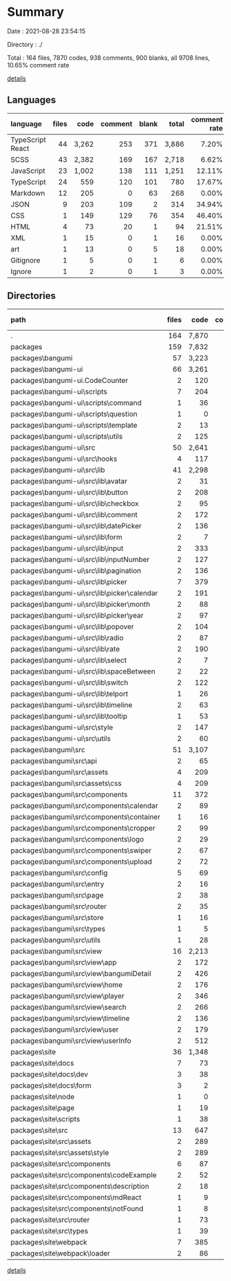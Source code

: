 # Summary

Date : 2021-08-28 23:54:15

Directory : ./

Total : 164 files,  7870 codes, 938 comments, 900 blanks, all 9708 lines, 10.65% comment rate

[details](details.md)

## Languages
| language | files | code | comment | blank | total | comment rate |
| :--- | ---: | ---: | ---: | ---: | ---: | ---: |
| TypeScript React | 44 | 3,262 | 253 | 371 | 3,886 | 7.20% |
| SCSS | 43 | 2,382 | 169 | 167 | 2,718 | 6.62% |
| JavaScript | 23 | 1,002 | 138 | 111 | 1,251 | 12.11% |
| TypeScript | 24 | 559 | 120 | 101 | 780 | 17.67% |
| Markdown | 12 | 205 | 0 | 63 | 268 | 0.00% |
| JSON | 9 | 203 | 109 | 2 | 314 | 34.94% |
| CSS | 1 | 149 | 129 | 76 | 354 | 46.40% |
| HTML | 4 | 73 | 20 | 1 | 94 | 21.51% |
| XML | 1 | 15 | 0 | 1 | 16 | 0.00% |
| art | 1 | 13 | 0 | 5 | 18 | 0.00% |
| Gitignore | 1 | 5 | 0 | 1 | 6 | 0.00% |
| Ignore | 1 | 2 | 0 | 1 | 3 | 0.00% |

## Directories
| path | files | code | comment | blank | total | comment rate |
| :--- | ---: | ---: | ---: | ---: | ---: | ---: |
| . | 164 | 7,870 | 938 | 900 | 9,708 | 10.65% |
| packages | 159 | 7,832 | 912 | 893 | 9,637 | 10.43% |
| packages\bangumi | 57 | 3,223 | 423 | 260 | 3,906 | 11.60% |
| packages\bangumi-ui | 66 | 3,261 | 226 | 389 | 3,876 | 6.48% |
| packages\bangumi-ui\.CodeCounter | 2 | 120 | 0 | 13 | 133 | 0.00% |
| packages\bangumi-ui\scripts | 7 | 204 | 41 | 44 | 289 | 16.73% |
| packages\bangumi-ui\scripts\command | 1 | 36 | 1 | 7 | 44 | 2.70% |
| packages\bangumi-ui\scripts\question | 1 | 0 | 18 | 1 | 19 | 100.00% |
| packages\bangumi-ui\scripts\template | 2 | 13 | 0 | 6 | 19 | 0.00% |
| packages\bangumi-ui\scripts\utils | 2 | 125 | 13 | 19 | 157 | 9.42% |
| packages\bangumi-ui\src | 50 | 2,641 | 118 | 330 | 3,089 | 4.28% |
| packages\bangumi-ui\src\hooks | 4 | 117 | 0 | 25 | 142 | 0.00% |
| packages\bangumi-ui\src\lib | 41 | 2,298 | 79 | 254 | 2,631 | 3.32% |
| packages\bangumi-ui\src\lib\avatar | 2 | 31 | 0 | 4 | 35 | 0.00% |
| packages\bangumi-ui\src\lib\button | 2 | 208 | 1 | 24 | 233 | 0.48% |
| packages\bangumi-ui\src\lib\checkbox | 2 | 95 | 5 | 14 | 114 | 5.00% |
| packages\bangumi-ui\src\lib\comment | 2 | 172 | 1 | 11 | 184 | 0.58% |
| packages\bangumi-ui\src\lib\datePicker | 2 | 136 | 3 | 11 | 150 | 2.16% |
| packages\bangumi-ui\src\lib\form | 2 | 7 | 0 | 4 | 11 | 0.00% |
| packages\bangumi-ui\src\lib\input | 2 | 333 | 11 | 22 | 366 | 3.20% |
| packages\bangumi-ui\src\lib\inputNumber | 2 | 127 | 0 | 12 | 139 | 0.00% |
| packages\bangumi-ui\src\lib\pagination | 2 | 136 | 24 | 16 | 176 | 15.00% |
| packages\bangumi-ui\src\lib\picker | 7 | 379 | 10 | 53 | 442 | 2.57% |
| packages\bangumi-ui\src\lib\picker\calendar | 2 | 191 | 10 | 26 | 227 | 4.98% |
| packages\bangumi-ui\src\lib\picker\month | 2 | 88 | 0 | 12 | 100 | 0.00% |
| packages\bangumi-ui\src\lib\picker\year | 2 | 97 | 0 | 14 | 111 | 0.00% |
| packages\bangumi-ui\src\lib\popover | 2 | 104 | 11 | 16 | 131 | 9.57% |
| packages\bangumi-ui\src\lib\radio | 2 | 87 | 0 | 9 | 96 | 0.00% |
| packages\bangumi-ui\src\lib\rate | 2 | 190 | 4 | 21 | 215 | 2.06% |
| packages\bangumi-ui\src\lib\select | 2 | 7 | 0 | 4 | 11 | 0.00% |
| packages\bangumi-ui\src\lib\spaceBetween | 2 | 22 | 0 | 4 | 26 | 0.00% |
| packages\bangumi-ui\src\lib\switch | 2 | 122 | 0 | 11 | 133 | 0.00% |
| packages\bangumi-ui\src\lib\telport | 1 | 26 | 9 | 5 | 40 | 25.71% |
| packages\bangumi-ui\src\lib\timeline | 2 | 63 | 0 | 7 | 70 | 0.00% |
| packages\bangumi-ui\src\lib\tooltip | 1 | 53 | 0 | 6 | 59 | 0.00% |
| packages\bangumi-ui\src\style | 2 | 147 | 25 | 20 | 192 | 14.53% |
| packages\bangumi-ui\src\utils | 2 | 60 | 14 | 27 | 101 | 18.92% |
| packages\bangumi\src | 51 | 3,107 | 416 | 250 | 3,773 | 11.81% |
| packages\bangumi\src\api | 2 | 65 | 23 | 10 | 98 | 26.14% |
| packages\bangumi\src\assets | 4 | 209 | 43 | 26 | 278 | 17.06% |
| packages\bangumi\src\assets\css | 4 | 209 | 43 | 26 | 278 | 17.06% |
| packages\bangumi\src\components | 11 | 372 | 46 | 44 | 462 | 11.00% |
| packages\bangumi\src\components\calendar | 2 | 89 | 6 | 8 | 103 | 6.32% |
| packages\bangumi\src\components\container | 1 | 16 | 0 | 5 | 21 | 0.00% |
| packages\bangumi\src\components\cropper | 2 | 99 | 2 | 10 | 111 | 1.98% |
| packages\bangumi\src\components\logo | 2 | 29 | 2 | 4 | 35 | 6.45% |
| packages\bangumi\src\components\swiper | 2 | 67 | 4 | 8 | 79 | 5.63% |
| packages\bangumi\src\components\upload | 2 | 72 | 32 | 9 | 113 | 30.77% |
| packages\bangumi\src\config | 5 | 69 | 20 | 5 | 94 | 22.47% |
| packages\bangumi\src\entry | 2 | 16 | 8 | 4 | 28 | 33.33% |
| packages\bangumi\src\page | 2 | 38 | 15 | 0 | 53 | 28.30% |
| packages\bangumi\src\router | 2 | 35 | 24 | 4 | 63 | 40.68% |
| packages\bangumi\src\store | 1 | 16 | 14 | 5 | 35 | 46.67% |
| packages\bangumi\src\types | 1 | 5 | 5 | 0 | 10 | 50.00% |
| packages\bangumi\src\utils | 1 | 28 | 8 | 11 | 47 | 22.22% |
| packages\bangumi\src\view | 16 | 2,213 | 192 | 132 | 2,537 | 7.98% |
| packages\bangumi\src\view\app | 2 | 172 | 27 | 12 | 211 | 13.57% |
| packages\bangumi\src\view\bangumiDetail | 2 | 426 | 11 | 15 | 452 | 2.52% |
| packages\bangumi\src\view\home | 2 | 176 | 26 | 21 | 223 | 12.87% |
| packages\bangumi\src\view\player | 2 | 346 | 80 | 15 | 441 | 18.78% |
| packages\bangumi\src\view\search | 2 | 266 | 15 | 16 | 297 | 5.34% |
| packages\bangumi\src\view\timeline | 2 | 136 | 3 | 18 | 157 | 2.16% |
| packages\bangumi\src\view\user | 2 | 179 | 7 | 9 | 195 | 3.76% |
| packages\bangumi\src\view\userInfo | 2 | 512 | 23 | 26 | 561 | 4.30% |
| packages\site | 36 | 1,348 | 263 | 244 | 1,855 | 16.33% |
| packages\site\docs | 7 | 73 | 0 | 41 | 114 | 0.00% |
| packages\site\docs\dev | 3 | 38 | 0 | 19 | 57 | 0.00% |
| packages\site\docs\form | 3 | 2 | 0 | 1 | 3 | 0.00% |
| packages\site\node | 1 | 0 | 0 | 1 | 1 | 0.00% |
| packages\site\page | 1 | 19 | 5 | 0 | 24 | 20.83% |
| packages\site\scripts | 1 | 38 | 0 | 10 | 48 | 0.00% |
| packages\site\src | 13 | 647 | 157 | 133 | 937 | 19.53% |
| packages\site\src\assets | 2 | 289 | 136 | 93 | 518 | 32.00% |
| packages\site\src\assets\style | 2 | 289 | 136 | 93 | 518 | 32.00% |
| packages\site\src\components | 6 | 87 | 1 | 18 | 106 | 1.14% |
| packages\site\src\components\codeExample | 2 | 52 | 1 | 7 | 60 | 1.89% |
| packages\site\src\components\description | 2 | 18 | 0 | 5 | 23 | 0.00% |
| packages\site\src\components\mdReact | 1 | 9 | 0 | 3 | 12 | 0.00% |
| packages\site\src\components\notFound | 1 | 8 | 0 | 3 | 11 | 0.00% |
| packages\site\src\router | 1 | 73 | 10 | 3 | 86 | 12.05% |
| packages\site\src\types | 1 | 39 | 0 | 1 | 40 | 0.00% |
| packages\site\webpack | 7 | 385 | 86 | 45 | 516 | 18.26% |
| packages\site\webpack\loader | 2 | 86 | 5 | 18 | 109 | 5.49% |

[details](details.md)
